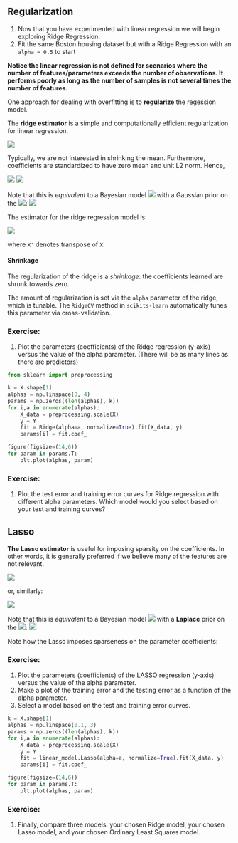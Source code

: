 ## Regularization

1. Now that you have experimented with linear regression we will begin exploring Ridge Regression.
2. Fit the same Boston housing dataset but with a Ridge Regression with an `alpha = 0.5` to start


**Notice the linear regression is not defined for scenarios where the number of
features/parameters exceeds the number of observations. It performs poorly as
long as the number of samples is not several times the number of features.**

One approach for dealing with overfitting is to **regularize** the regession
model.

The **ridge estimator** is a simple and computationally efficient regularization
for linear regression.

<img src="http://latex.codecogs.com/gif.latex?%5Clarge%20%5Chat%7B%5Cbeta%7D%5E%7Bridge%7D%20%3D%20%5Ctext%7Bargmin%7D_%7B%5Cbeta%7D%5Cleft%5C%7B%5Csum_%7Bi%3D1%7D%5EN%20%5Cleft%28y_i%20-%20%5Cbeta_0%20-%20%5Csum_%7Bj%3D1%7D%5Ek%20x_%7Bij%7D%20%5Cbeta_j%20%5Cright%29%5E2%20&plus;%20%5Calpha%20%5Csum_%7Bj%3D1%7D%5Ek%20%5Cbeta_j%5E2%20%5Cright%5C%7D" />

Typically, we are not interested in shrinking the mean. Furthermore, coefficients are
standardized to have zero mean and unit L2 norm. Hence,

<img src="http://latex.codecogs.com/gif.latex?%5Clarge%20%5Chat%7B%5Cbeta%7D%5E%7Bridge%7D%20%3D%20%5Ctext%7Bargmin%7D_%7B%5Cbeta%7D%20%5Csum_%7Bi%3D1%7D%5EN%20%5Cleft%20%28y_i%20-%20%5Csum_%7Bj%3D1%7D%5Ek%20x_%7Bij%7D%20%5Cbeta_j%20%5Cright%20%29%5E2" /> <img src="http://latex.codecogs.com/gif.latex?%5Clarge%20%5Ctext%7B%20subject%20to%20%7D%20%5Csum_%7Bj%3D1%7D%5Ek%20%5Cbeta_j%5E2%20%3C%20%5Calpha" />

Note that this is *equivalent* to a Bayesian model <img src="http://latex.codecogs.com/gif.latex?%5Clarge%20y%20%5Csim%20N%28X%5Cbeta%2C%20I%29" /> with a
Gaussian prior on the <img src="http://latex.codecogs.com/gif.latex?%5Clarge%20%5Cbeta_j" />: <img src="http://latex.codecogs.com/gif.latex?%5Clarge%20%5Cbeta_j%20%5Csim%20%5Ctext%7BN%7D%280%2C%20%5Calpha%29" />

The estimator for the ridge regression model is:

<img src="http://latex.codecogs.com/gif.latex?%5Clarge%20%5Chat%7B%5Cbeta%7D%5E%7Bridge%7D%20%3D%20%28X%27X%20&plus;%20%5Calpha%20I%29%5E%7B-1%7DX%27y" />

where `X'` denotes transpose of `X`.


#### Shrinkage

The regularization of the ridge is a *shrinkage*: the coefficients learned are shrunk towards zero.

The amount of regularization is set via the `alpha` parameter of the ridge,
which is tunable. The `RidgeCV` method in `scikits-learn` automatically tunes
this parameter via cross-validation.



### Exercise:

1. Plot the parameters (coefficients) of the Ridge regression (y-axis) versus the value of the alpha parameter. (There will be as many lines as there are predictors)

```python
from sklearn import preprocessing

k = X.shape[1]
alphas = np.linspace(0, 4)
params = np.zeros((len(alphas), k))
for i,a in enumerate(alphas):
    X_data = preprocessing.scale(X)
    y = Y
    fit = Ridge(alpha=a, normalize=True).fit(X_data, y)
    params[i] = fit.coef_

figure(figsize=(14,6))
for param in params.T:
    plt.plot(alphas, param)
```


### Exercise:

1. Plot the test error and training error curves for Ridge regression with different alpha parameters.
   Which model would you select based on your test and training curves?



## Lasso

**The Lasso estimator** is useful for imposing sparsity on the coefficients. In
other words, it is generally preferred if we believe many of the features are
not relevant.

<img src="http://latex.codecogs.com/gif.latex?%5Clarge%20%5Chat%7B%5Cbeta%7D%5E%7Blasso%7D%20%3D%20%5Ctext%7Bargmin%7D_%7B%5Cbeta%7D%5Cleft%5C%7B%5Cfrac%7B1%7D%7B2%7D%5Csum_%7Bi%3D1%7D%5EN%20%28y_i%20-%20%5Cbeta_0%20-%20%5Csum_%7Bj%3D1%7D%5Ek%20x_%7Bij%7D%20%5Cbeta_j%29%5E2%20&plus;%20%5Clambda%20%5Csum_%7Bj%3D1%7D%5Ek%20%7C%5Cbeta_j%7C%20%5Cright%5C%7D" />

or, similarly:

<img src="http://latex.codecogs.com/gif.latex?%5Clarge%20%5Chat%7B%5Cbeta%7D%5E%7Blasso%7D%20%3D%20%5Ctext%7Bargmin%7D_%7B%5Cbeta%7D%20%5Cfrac%7B1%7D%7B2%7D%5Csum_%7Bi%3D1%7D%5EN%20%28y_i%20-%20%5Csum_%7Bj%3D1%7D%5Ek%20x_%7Bij%7D%20%5Cbeta_j%29%5E2%5Ctext%7B%20subject%20to%20%7D%20%5Csum_%7Bj%3D1%7D%5Ek%20%7C%5Cbeta_j%7C%20%3C%20%5Clambda%24%24" />

Note that this is *equivalent* to a Bayesian model <img src="http://latex.codecogs.com/gif.latex?%5Clarge%20y%20%5Csim%20N%28X%5Cbeta%2C%20I%29" /> with a
**Laplace** prior on the <img src="http://latex.codecogs.com/gif.latex?%5Clarge%20%5Cbeta_j" />: <img src="http://latex.codecogs.com/gif.latex?%5Clarge%20%5Cbeta_j%20%5Csim%20%5Ctext%7BLaplace%7D%28%5Clambda%29%20%3D%20%5Cfrac%7B%5Clambda%7D%7B2%7D%5Cexp%28-%5Clambda%7C%5Cbeta_j%7C%29" />

Note how the Lasso imposes sparseness on the parameter coefficients:

### Exercise:

 1. Plot the parameters (coefficients) of the LASSO regression (y-axis) versus the value of the alpha parameter.
 2. Make a plot of the training error and the testing error as a function of the alpha parameter.
 3. Select a model based on the test and training error curves.


```python
k = X.shape[1]
alphas = np.linspace(0.1, 3)
params = np.zeros((len(alphas), k))
for i,a in enumerate(alphas):
    X_data = preprocessing.scale(X)
    y = Y
    fit = linear_model.Lasso(alpha=a, normalize=True).fit(X_data, y)
    params[i] = fit.coef_

figure(figsize=(14,6))
for param in params.T:
    plt.plot(alphas, param)
```


### Exercise:
1.  Finally, compare three models:  your chosen Ridge model, your chosen Lasso model, and your chosen Ordinary Least Squares model.
